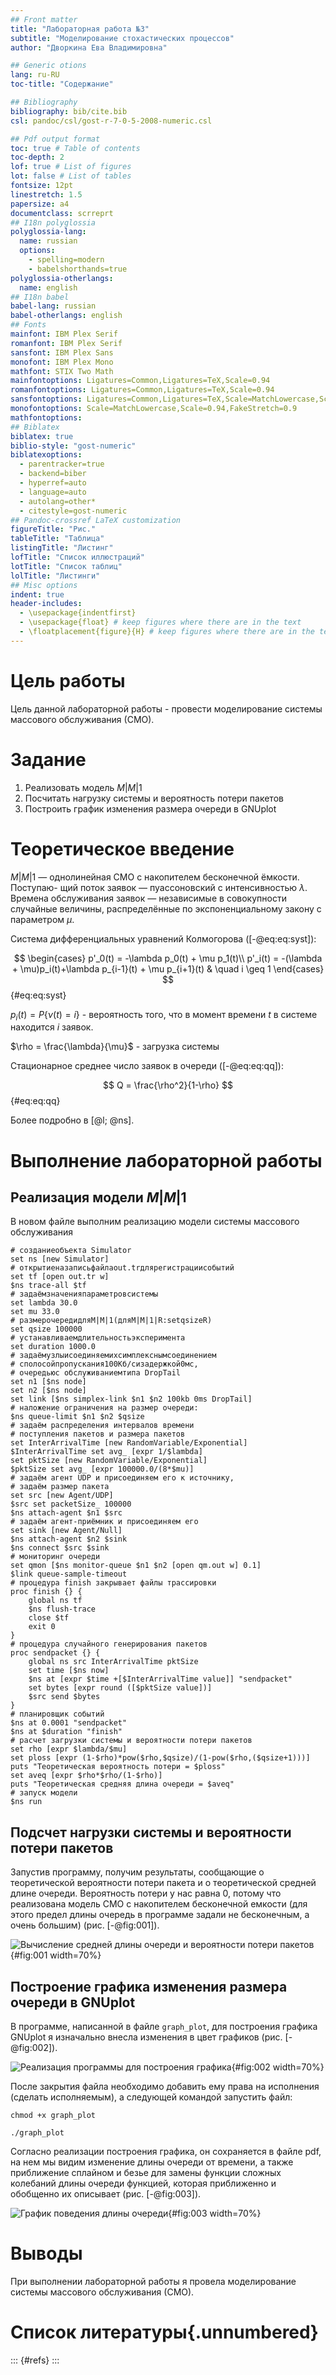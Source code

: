 ```yaml
---
## Front matter
title: "Лабораторная работа №3"
subtitle: "Моделирование стохастических процессов"
author: "Дворкина Ева Владимировна"

## Generic otions
lang: ru-RU
toc-title: "Содержание"

## Bibliography
bibliography: bib/cite.bib
csl: pandoc/csl/gost-r-7-0-5-2008-numeric.csl

## Pdf output format
toc: true # Table of contents
toc-depth: 2
lof: true # List of figures
lot: false # List of tables
fontsize: 12pt
linestretch: 1.5
papersize: a4
documentclass: scrreprt
## I18n polyglossia
polyglossia-lang:
  name: russian
  options:
	- spelling=modern
	- babelshorthands=true
polyglossia-otherlangs:
  name: english
## I18n babel
babel-lang: russian
babel-otherlangs: english
## Fonts
mainfont: IBM Plex Serif
romanfont: IBM Plex Serif
sansfont: IBM Plex Sans
monofont: IBM Plex Mono
mathfont: STIX Two Math
mainfontoptions: Ligatures=Common,Ligatures=TeX,Scale=0.94
romanfontoptions: Ligatures=Common,Ligatures=TeX,Scale=0.94
sansfontoptions: Ligatures=Common,Ligatures=TeX,Scale=MatchLowercase,Scale=0.94
monofontoptions: Scale=MatchLowercase,Scale=0.94,FakeStretch=0.9
mathfontoptions:
## Biblatex
biblatex: true
biblio-style: "gost-numeric"
biblatexoptions:
  - parentracker=true
  - backend=biber
  - hyperref=auto
  - language=auto
  - autolang=other*
  - citestyle=gost-numeric
## Pandoc-crossref LaTeX customization
figureTitle: "Рис."
tableTitle: "Таблица"
listingTitle: "Листинг"
lofTitle: "Список иллюстраций"
lotTitle: "Список таблиц"
lolTitle: "Листинги"
## Misc options
indent: true
header-includes:
  - \usepackage{indentfirst}
  - \usepackage{float} # keep figures where there are in the text
  - \floatplacement{figure}{H} # keep figures where there are in the text
---
```


# Цель работы

Цель данной лабораторной работы - провести моделирование системы массового обслуживания (СМО).

# Задание

1. Реализовать модель $M|M|1$
2. Посчитать нагрузку системы и вероятность потери пакетов
3. Построить график изменения размера очереди в GNUplot

# Теоретическое введение

$M|M|1$ — однолинейная СМО с накопителем бесконечной ёмкости. Поступаю-
щий поток заявок — пуассоновский с интенсивностью $\lambda$. Времена обслуживания
заявок — независимые в совокупности случайные величины, распределённые по
экспоненциальному закону с параметром $\mu$.

Система дифференциальных уравнений Колмогорова ([-@eq:eq:syst]):

$$
  \begin{cases}
    p'_0(t) = -\lambda p_0(t) + \mu p_1(t)\\
    p'_i(t) = -(\lambda + \mu)p_i(t)+\lambda p_{i-1}(t) + \mu p_{i+1}(t) & \quad i \geq 1
  \end{cases}
$$ {#eq:eq:syst}

$p_i(t)=P\{ \nu (t) = i \}$ - вероятность того, что в момент времени $t$ в системе находится $i$ заявок.

$\rho = \frac{\lambda}{\mu}$ - загрузка системы

Стационарное среднее число заявок в очереди ([-@eq:eq:qq]):

$$
Q = \frac{\rho^2}{1-\rho}
$$ {#eq:eq:qq}

Более подробно в [@l; @ns].

# Выполнение лабораторной работы

## Реализация модели $M|M|1$

В новом файле выполним реализацию модели системы массового обслуживания

```
# созданиеобъекта Simulator
set ns [new Simulator]
# открытиеназаписьфайлаout.trдлярегистрациисобытий
set tf [open out.tr w]
$ns trace-all $tf
# задаёмзначенияпараметровсистемы
set lambda 30.0
set mu 33.0
# размерочередидляM|M|1(дляM|M|1|R:setqsizeR)
set qsize 100000
# устанавливаемдлительностьэксперимента
set duration 1000.0
# задаёмузлыисоединяемихсимплекснымсоединением
# сполосойпропускания100Кб/сизадержкой0мс,
# очередьюс обслуживаниемтипа DropTail
set n1 [$ns node]
set n2 [$ns node]
set link [$ns simplex-link $n1 $n2 100kb 0ms DropTail]
# наложение ограничения на размер очереди:
$ns queue-limit $n1 $n2 $qsize
# задаём распределения интервалов времени
# поступления пакетов и размера пакетов
set InterArrivalTime [new RandomVariable/Exponential]
$InterArrivalTime set avg_ [expr 1/$lambda]
set pktSize [new RandomVariable/Exponential]
$pktSize set avg_ [expr 100000.0/(8*$mu)]
# задаём агент UDP и присоединяем его к источнику,
# задаём размер пакета
set src [new Agent/UDP]
$src set packetSize_ 100000
$ns attach-agent $n1 $src
# задаём агент-приёмник и присоединяем его
set sink [new Agent/Null]
$ns attach-agent $n2 $sink
$ns connect $src $sink
# мониторинг очереди
set qmon [$ns monitor-queue $n1 $n2 [open qm.out w] 0.1]
$link queue-sample-timeout
# процедура finish закрывает файлы трассировки
proc finish {} {
	global ns tf
	$ns flush-trace
	close $tf
	exit 0
}
# процедура случайного генерирования пакетов
proc sendpacket {} {
	global ns src InterArrivalTime pktSize
	set time [$ns now]
	$ns at [expr $time +[$InterArrivalTime value]] "sendpacket"
	set bytes [expr round ([$pktSize value])]
	$src send $bytes
}
# планировщик событий
$ns at 0.0001 "sendpacket"
$ns at $duration "finish"
# расчет загрузки системы и вероятности потери пакетов
set rho [expr $lambda/$mu]
set ploss [expr (1-$rho)*pow($rho,$qsize)/(1-pow($rho,($qsize+1)))]
puts "Теоретическая вероятность потери = $ploss"
set aveq [expr $rho*$rho/(1-$rho)]
puts "Теоретическая средняя длина очереди = $aveq"
# запуск модели
$ns run
```

## Подсчет нагрузки системы и вероятности потери пакетов

Запустив программу, получим результаты, сообщающие о теоретической вероятности потери пакета и о теоретической средней длине очереди. Вероятность потери у нас равна 0, потому что реализована модель СМО с накопителем бесконечной емкости (для этого предел длины очередь в программе задали не бесконечным, а очень большим) (рис. [-@fig:001]).

![Вычисление средней длины очереди и вероятности потери пакетов](image/1.PNG){#fig:001 width=70%}

## Построение графика изменения размера очереди в GNUplot

В программе, написанной в файле `graph_plot`, для построения графика GNUplot я изначально внесла изменения в цвет графиков (рис. [-@fig:002]).

![Реализация программы для построения графика](image/4.PNG){#fig:002 width=70%}

После закрытия файла необходимо добавить ему права на исполнения (сделать исполняемым), а следующей командой запустить файл: 

```
chmod +x graph_plot

./graph_plot
```

Согласно реализации построения графика, он сохраняется в файле pdf, на нем мы видим изменение длины очереди от времени, а также приближение сплайном и безье для замены функции сложных колебаний длины очереди функцией, которая приближенно и обобщенно их описывает (рис. [-@fig:003]).

![График поведения длины очереди](image/6.PNG){#fig:003 width=70%}


# Выводы

При выполнении лабораторной работы я провела моделирование системы массового обслуживания (СМО).

# Список литературы{.unnumbered}

::: {#refs}
:::
